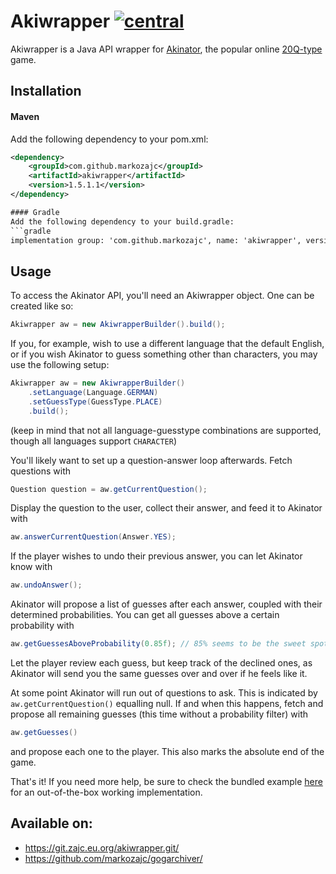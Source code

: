 # Akiwrapper [![central](https://img.shields.io/maven-central/v/com.github.markozajc/akiwrapper.svg?label=Maven%20Central)](https://mvnrepository.com/artifact/com.github.markozajc/akiwrapper)
Akiwrapper is a Java API wrapper for [Akinator](https://en.akinator.com/), the popular online
[20Q-type](https://en.wikipedia.org/wiki/Twenty_questions) game.

## Installation
#### Maven
Add the following dependency to your pom.xml:
```xml
<dependency>
	<groupId>com.github.markozajc</groupId>
	<artifactId>akiwrapper</artifactId>
	<version>1.5.1.1</version>
</dependency>

#### Gradle
Add the following dependency to your build.gradle:
```gradle
implementation group: 'com.github.markozajc', name: 'akiwrapper', version: '1.5.1.1'
```

## Usage
To access the Akinator API, you'll need an Akiwrapper object. One can be created like so:
```java
Akiwrapper aw = new AkiwrapperBuilder().build();
```

If you, for example, wish to use a different language that the default English, or if you wish Akinator to guess
something other than characters, you may use the following setup:
```java
Akiwrapper aw = new AkiwrapperBuilder()
	.setLanguage(Language.GERMAN)
	.setGuessType(GuessType.PLACE)
	.build();
```
(keep in mind that not all language-guesstype combinations are supported, though all languages support `CHARACTER`)

You'll likely want to set up a question-answer loop afterwards. Fetch questions with
```java
Question question = aw.getCurrentQuestion();
```

Display the question to the user, collect their answer, and feed it to Akinator with
```java
aw.answerCurrentQuestion(Answer.YES);
``` 

If the player wishes to undo their previous answer, you can let Akinator know with
```java
aw.undoAnswer();
```

Akinator will propose a list of guesses after each answer, coupled with their determined probabilities. You can get all
guesses above a certain probability with
```java
aw.getGuessesAboveProbability(0.85f); // 85% seems to be the sweet spot, though you're free to use anything you want
```
Let the player review each guess, but keep track of the declined ones, as Akinator will send you the same guesses over
and over if he feels like it.
 
At some point Akinator will run out of questions to ask. This is indicated by `aw.getCurrentQuestion()` equalling null.
If and when this happens, fetch and propose all remaining guesses (this time without a probability filter) with
```java
aw.getGuesses()
```
and propose each one to the player. This also marks the absolute end of the game. 

That's it! If you need more help, be sure to check the bundled example
[here](https://github.com/markozajc/Akiwrapper/tree/master/example) for an out-of-the-box working implementation.

## Available on:
* https://git.zajc.eu.org/akiwrapper.git/
* https://github.com/markozajc/gogarchiver/